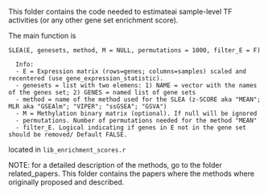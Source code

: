 This folder contains the code needed to estimateai sample-level TF activities (or any other gene set enrichment score).

The main function is 


```
SLEA(E, genesets, method, M = NULL, permutations = 1000, filter_E = F)

```


```
  Info:
  - E = Expression matrix (rows=genes; columns=samples) scaled and recentered (use gene_expression_statistic).
  - genesets = list with two elemens: 1) NAME = vector with the names of the genes set; 2) GENES = named list of gene sets
  - method = name of the method used for the SLEA (z-SCORE aka "MEAN"; MLR aka "GSEAlm"; "VIPER"; "ssGSEA"; "GSVA")
  - M = Methylation binary matrix (optional). If null will be ignored
  - permutations. Number of permutations needed for the method "MEAN"
  - filter_E. Logical indicating if genes in E not in the gene set should be removed/ Default FALSE.  
```



located in ``lib_enrichment_scores.r``

NOTE: for a detailed description of the methods, go to the folder related_papers. This folder contains the papers where the methods where originally proposed and described. 

